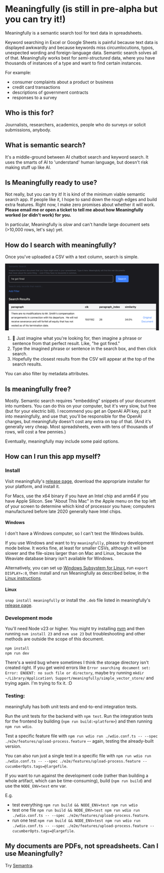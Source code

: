 # Meaningfully (is still in pre-alpha but you can try it!)

Meaningfully is a semantic search tool for text data in spreadsheets. 

Keyword searching in Excel or Google Sheets is painful because text data is displayed awkwardly and because keywords miss circumlocutions, typos, unexpected wording and foreign-language data. Semantic search solves all of that. Meaningfully works best for *semi-structured* data, where you have thousands of instances of a type and want to find certain instances.

For example:

  - consumer complaints about a product or business
  - credit card transactions
  - descriptions of government contracts
  - responses to a survey

## Who is this for?

Journalists, researchers, academics, people who do surveys or solicit submissions, anybody.

## What is semantic search?

It's a middle-ground between AI chatbot search and keyword search. It uses the smarts of AI to 'understand' human language, but doesn't risk making stuff up like AI.

## Is Meaningfully ready to use?

Not really, but you can try it! It is kind of the minimum viable semantic search app. If people like it, I hope to sand down the rough edges and build extra features. Right now, I make zero promises about whether it will work. **Please email me or open a ticket to tell me about how Meaningfully worked (or didn't work) for you.**

In particular, Meaningfully is _slow_ and can't handle large document sets (>10,000 rows, let's say) yet.

## How do I search with meaningfully?

Once you've uploaded a CSV with a text column, search is simple.

![a screenshot of the search page, with a query "he got fired" and a result saying "There are no modifications to Mr. Smith's compensation arrangements in connection with his departure.  He will not receive severance and will forfeit all equity that has not vested as of his termination date."](https://raw.githubusercontent.com/jeremybmerrill/meaningfully/main/docs/img/search-result.png)


1. 🤔 Just imagine what you're looking for, then imagine a phrase or sentence from that perfect result. Like, "he got fired."
2. Type the imagined phrase or sentence in the search box, and then click search.
3. Hopefully the closest results from the CSV will appear at the top of the search results.

You can also filter by metadata attributes.

<!-- 
## How do I upload a CSV to meaningfully?

1. 
2.  -->

## Is meaningfully free?

Mostly. Semantic search requires "embedding" snippets of your document into numbers. You can do this on your computer, but it's very slow, but free (but for your electric bill). I recommend you get an OpenAI API key, put it into meaningfully, and use that; you'll be responsible for the OpenAI charges, but meaningfully doesn't cost any extra on top of that. (And it's generally very cheap. Most spreadsheets, even with tens of thousands of rows, will cost a few pennies.)

Eventually, meaningfully may include some paid options.

## How can I run this app myself?

### Install

Visit meaningfully's [release page](https://github.com/jeremybmerrill/meaningfully/releases), download the appropriate installer for your platform, and install it. 

For Macs, use the x64 binary if you have an Intel chip and arm64 if you have Apple Silicon. See "About This Mac" in the Apple menu on the top left of your screen to determine which kind of processor you have; computers manufactured before late 2020 generally have Intel chips.

#### Windows

I don't have a Windows computer, so I can't test the Windows builds.

If you use Windows and want to try `meaningfully`, please try development mode below. It works fine, at least for smaller CSVs, although it will be slower and the file-sizes larger than on Mac and Linux, because the Weaviate database binary isn't available for Windows.

Alternatively, you can set up [Windows Subsystem for Linux](https://learn.microsoft.com/en-us/windows/wsl/install), run `export DISPLAY=:0`, then install and run Meaningfully as described below, in the [Linux instructions](#Linux).

#### Linux

`snap install meaningfully` or install the `.deb` file listed in meaningfully's [release page](https://github.com/jeremybmerrill/meaningfully/releases).

### Development mode
You'll need Node v23 or higher. You might try installing [nvm](https://github.com/nvm-sh/nvm) and then running `nvm install 23` and `nvm use 23` but troubleshooting and other methods are outside the scope of this document.

```
npm install
npm run dev
```

There's a weird bug where sometimes I think the storage directory isn't created right. If you get weird errors like `Error searching document set: Error: ENOENT: no such file or directory`, maybe try running `mkdir ~/Library/Application\ Support/meaningfully/simple_vector_store/` and trying again. I'm trying to fix it. :D

### Testing:

meaningfully has both unit tests and end-to-end integration tests.

Run the unit tests for the backend with `npm test`. Run the integration tests for the frontend by building (`npm run build:<platform>`) and then running `npm run wdio`.

Test a specific feature file with `npm run wdio run ./wdio.conf.ts -- --spec ./e2e/features/upload-process.feature` -- again, testing the already-built version.

You can also run just a single test in a specific file with `npm run wdio run ./wdio.conf.ts -- --spec ./e2e/features/upload-process.feature --cucumberOpts.tags=@largefile`.

If you want to run against the development code (rather than building a whole artifact, which can be time-consuming), build (`npm run build`) and use the `NODE_ENV=test` env var.

E.g. 

 - test everything `npm run build && NODE_ENV=test npm run wdio`
 - test one file `npm run build && NODE_ENV=test npm run wdio run ./wdio.conf.ts -- --spec ./e2e/features/upload-process.feature`.
 - run one test `npm run build && NODE_ENV=test npm run wdio run ./wdio.conf.ts -- --spec ./e2e/features/upload-process.feature --cucumberOpts.tags=@largefile`.

## My documents are PDFs, not spreadsheets. Can I use Meaningfully?

Try [Semantra](https://github.com/freedmand/semantra).